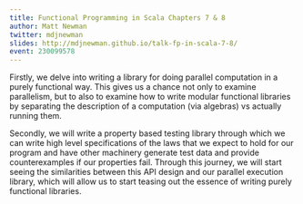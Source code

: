 ```yaml
---
title: Functional Programming in Scala Chapters 7 & 8
author: Matt Newman
twitter: mdjnewman
slides: http://mdjnewman.github.io/talk-fp-in-scala-7-8/
event: 230099578
---
```

Firstly, we delve into writing a library for doing parallel computation in a
purely functional way. This gives us a chance not only to examine parallelism,
but to also to examine how to write modular functional libraries by separating
the description of a computation (via algebras) vs actually running them.

Secondly, we will write a property based testing library through which we can
write high level specifications of the laws that we expect to hold for our
program and have other machinery generate test data and provide counterexamples
if our properties fail. Through this journey, we will start seeing the
similarities between this API design and our parallel execution library, which
will allow us to start teasing out the essence of writing purely functional
libraries.